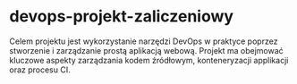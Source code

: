# devops-projekt-zaliczeniowy
Celem projektu jest wykorzystanie narzędzi DevOps w praktyce poprzez stworzenie i zarządzanie prostą aplikacją webową. Projekt ma obejmować kluczowe aspekty zarządzania kodem źródłowym, konteneryzacji applikacji oraz procesu CI.
